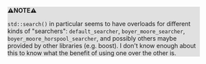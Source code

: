 <div style="margin:2em; background-color: #e0e0e0;">

<strong>⚠️NOTE️️️⚠️</strong>

`std::search()` in particular seems to have overloads for different kinds of "searchers": `default_searcher`, `boyer_moore_searcher`, `boyer_moore_horspool_searcher`, and possibly others maybe provided by other libraries (e.g. boost). I don't know enough about this to know what the benefit of using one over the other is.
</div>

